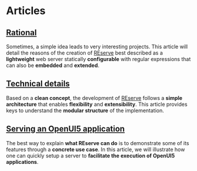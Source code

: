 # Articles

## [Rational](rational.md)

Sometimes, a simple idea leads to very interesting projects.
This article will detail the reasons of the creation of [REserve](https://www.npmjs.com/package/reserve) best described as a **lightweight** web server statically **configurable** with regular expressions that can also be **embedded** and **extended**.

## [Technical details](technical%20details.md)

Based on a **clean concept**, the development of [REserve](https://www.npmjs.com/package/reserve) follows a **simple architecture** that enables **flexibility** and **extensibility**. This article provides keys to understand the **modular structure** of the implementation.

## [Serving an OpenUI5 application](openui5.md)

The best way to explain **what REserve can do** is to demonstrate some of its features through a **concrete use case**.
In this article, we will illustrate how one can quickly setup a server to **facilitate the execution of OpenUI5 applications**.
